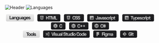 ![Header](https://cdn.discordapp.com/attachments/703834784266190848/942086937399930891/HXR.gif)
![Languages](https://github-readme-stats.vercel.app/api/top-langs/?username=nzwh&layout=compact&theme=github_dark&bg_color=90,0D1117,161b22&hide_border=true&langs_count=4&card_width=1000&custom_title=Languages)

<p align="center">
<img src="./materials/languages_icon.svg" height="24"/> &nbsp;
<img src="./materials/html_icon.svg" height="24"/> &nbsp;
<img src="./materials/cssx_icon.svg" height="24"/> &nbsp;
<img src="./materials/javascript_icon.svg" height="24"/> &nbsp;
<img src="./materials/typescript_icon.svg" height="24"/> &nbsp;
<img src="./materials/c_icon.svg" height="24"/> &nbsp;
<img src="./materials/cplusplus_icon.svg" height="24"/> &nbsp;
<img src="./materials/csharp_icon.svg" height="24"/> &nbsp; <br>
<img src="./materials/tools_icon.svg" height="24"/> &nbsp;
<img src="./materials/vsc_icon.svg" height="24"/> &nbsp;
<img src="./materials/figma_icon.svg" height="24"/> &nbsp;
<img src="./materials/git_icon.svg" height="24"/> &nbsp;
</p>